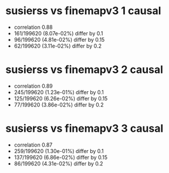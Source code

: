 # susierss vs finemapv3  1 causal

- correlation 0.88
- 161/199620 (8.07e-02%) differ by 0.1
- 96/199620 (4.81e-02%) differ by 0.15
- 62/199620 (3.11e-02%) differ by 0.2


# susierss vs finemapv3  2 causal

- correlation 0.89
- 245/199620 (1.23e-01%) differ by 0.1
- 125/199620 (6.26e-02%) differ by 0.15
- 77/199620 (3.86e-02%) differ by 0.2


# susierss vs finemapv3  3 causal

- correlation 0.87
- 259/199620 (1.30e-01%) differ by 0.1
- 137/199620 (6.86e-02%) differ by 0.15
- 86/199620 (4.31e-02%) differ by 0.2


